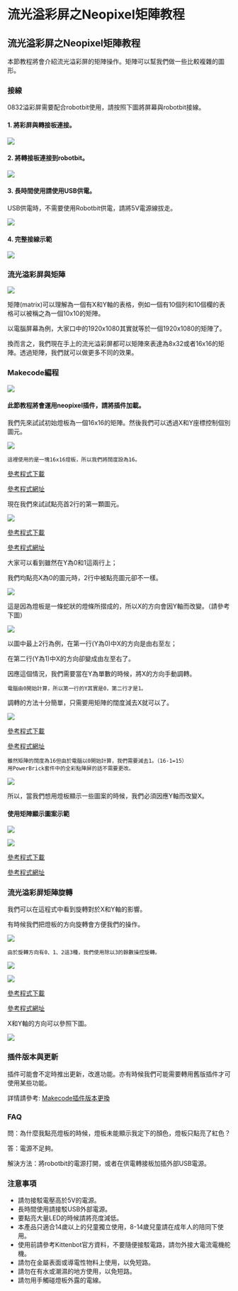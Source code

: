 # 流光溢彩屏之Neopixel矩陣教程

## 流光溢彩屏之Neopixel矩陣教程

本節教程將會介紹流光溢彩屏的矩陣操作。矩陣可以幫我們做一些比較複雜的圖形。

### 接線

0832溢彩屏需要配合robotbit使用，請按照下圖將屏幕與robotbit接線。

#### 1. 將彩屏與轉接板連接。

![](https://kittenbothk.readthedocs.io/en/latest/\_images/matrixtoadapter.jpg)

#### 2. 將轉接板連接到robotbit。

![](https://kittenbothk.readthedocs.io/en/latest/\_images/adaptertorobotbit.png)

#### 3. 長時間使用請使用USB供電。

USB供電時，不需要使用Robotbit供電，請將5V電源線拔走。

![](https://kittenbothk.readthedocs.io/en/latest/\_images/usb1.jpg)

#### 4. 完整接線示範

![](https://kittenbothk.readthedocs.io/en/latest/\_images/usbpower.jpg)

### 流光溢彩屏與矩陣

![](https://kittenbothk.readthedocs.io/en/latest/\_images/Matris.png)

矩陣(matrix)可以理解為一個有X和Y軸的表格，例如一個有10個列和10個欄的表格可以被稱之為一個10x10的矩陣。

以電腦屏幕為例，大家口中的1920x1080其實就等於一個1920x1080的矩陣了。

換而言之，我們現在手上的流光溢彩屏都可以矩陣來表達為8x32或者16x16的矩陣。透過矩陣，我們就可以做更多不同的效果。

### Makecode編程

![](https://kittenbothk.readthedocs.io/en/latest/\_images/mcbanner11.png)

#### 此節教程將會運用neopixel插件，請將插件加載。

我們先來試試初始燈板為一個16x16的矩陣。然後我們可以透過X和Y座標控制個別圖元。

![](https://kittenbothk.readthedocs.io/en/latest/\_images/code82.png)

```
這裡使用的是一塊16x16燈板，所以我們將闊度設為16。
```

[參考程式下載](https://bit.ly/LEDMatrixT3\_01Hex)

[參考程式網址](https://makecode.microbit.org/\_WWiYHp7F50Cg)

現在我們來試試點亮首2行的第一顆圖元。

![](https://kittenbothk.readthedocs.io/en/latest/\_images/code44.png)

[參考程式下載](https://bit.ly/LEDMatrixT3\_02Hex)

[參考程式網址](https://makecode.microbit.org/\_T02XMz8ooihy)

大家可以看到雖然在Y為0和1這兩行上；

我們均點亮X為0的圖元時，2行中被點亮圖元卻不一樣。

![](https://kittenbothk.readthedocs.io/en/latest/\_images/ww.jpg)

這是因為燈板是一條蛇狀的燈條所摺成的，所以X的方向會因Y軸而改變。（請參考下圖）

![](https://kittenbothk.readthedocs.io/en/latest/\_images/asd.png)

以圖中最上2行為例，在第一行(Y為0)中X的方向是由右至左；

在第二行(Y為1)中X的方向卻變成由左至右了。

因應這個情況，我們需要當在Y為單數的時候，將X的方向手動調轉。

```
電腦由0開始計算，所以第一行的Y其實是0，第二行才是1。
```

調轉的方法十分簡單，只需要用矩陣的闊度減去X就可以了。

![](https://kittenbothk.readthedocs.io/en/latest/\_images/code52.png)

[參考程式下載](https://bit.ly/LEDMatrixT3\_03Hex)

[參考程式網址](https://makecode.microbit.org/\_bjMWtxVJpffc)

```
雖然矩陣的闊度為16但由於電腦以0開始計算，我們需要減去1。（16-1=15）
用PowerBrick套件中的全彩點陣屏的話不需要更改。
```

![](https://kittenbothk.readthedocs.io/en/latest/\_images/www.jpg)

所以，當我們想用燈板顯示一些圖案的時候，我們必須因應Y軸而改變X。

#### 使用矩陣顯示圖案示範

![](https://kittenbothk.readthedocs.io/en/latest/\_images/code72.png)

![](https://kittenbothk.readthedocs.io/en/latest/\_images/triangle.jpg)

[參考程式下載](https://bit.ly/LEDMatrixT3\_04Hex)

[參考程式網址](https://makecode.microbit.org/\_5Fiag7F001ec)

### 流光溢彩屏矩陣旋轉

我們可以在這程式中看到旋轉對於X和Y軸的影響。

有時候我們把燈板的方向旋轉會方便我們的操作。

![](https://kittenbothk.readthedocs.io/en/latest/\_images/code117.png)

```
由於旋轉方向有0、1、2這3種，我們使用除以3的餘數操控旋轉。
```

![](https://kittenbothk.readthedocs.io/en/latest/\_images/rotate.gif)

![](https://kittenbothk.readthedocs.io/en/latest/\_images/rotate32.gif)

[參考程式下載](https://bit.ly/LEDMatrixT3\_05Hex)

[參考程式網址](https://makecode.microbit.org/\_E95HhRdT5gPX)

X和Y軸的方向可以參照下圖。

![](https://kittenbothk.readthedocs.io/en/latest/\_images/image8554.png)

### 插件版本與更新

插件可能會不定時推出更新，改進功能。亦有時候我們可能需要轉用舊版插件才可使用某些功能。

詳情請參考: [Makecode插件版本更換](../../../programmingplatforms/makecode/makecodeextupdate.md)

### FAQ

問：為什麼我點亮燈板的時候，燈板未能顯示我定下的顏色，燈板只點亮了紅色？

答：電源不足夠。

解決方法：將robotbit的電源打開，或者在供電轉接板加插外部USB電源。

### 注意事項

* 請勿接駁電壓高於5V的電源。
* 長時間使用請接駁USB外部電源。
* 要點亮大量LED的時候請將亮度減低。
* 本產品只適合14歲以上的兒童獨立使用，8-14歲兒童請在成年人的陪同下使用。
* 使用前請參考Kittenbot官方資料，不要隨便接駁電路，請勿外接大電流電機舵機。
* 請勿在金屬表面或導電性物料上使用，以免短路。
* 請勿在有水或潮濕的地方使用，以免短路。
* 請勿用手觸碰燈板外露的電線。
